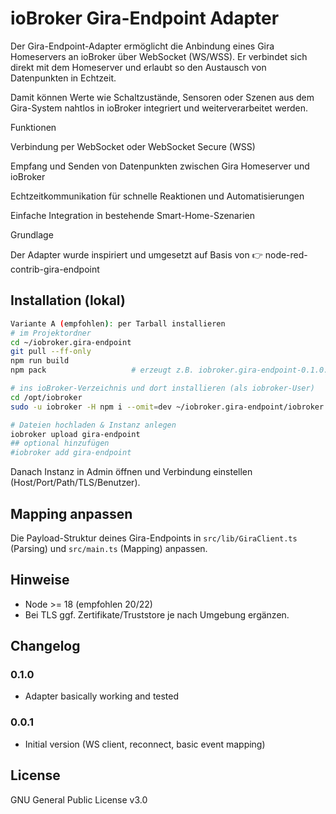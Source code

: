 # ioBroker Gira-Endpoint Adapter

Der Gira-Endpoint-Adapter ermöglicht die Anbindung eines Gira Homeservers an ioBroker über WebSocket (WS/WSS).
Er verbindet sich direkt mit dem Homeserver und erlaubt so den Austausch von Datenpunkten in Echtzeit.

Damit können Werte wie Schaltzustände, Sensoren oder Szenen aus dem Gira-System nahtlos in ioBroker integriert und weiterverarbeitet werden.

Funktionen

Verbindung per WebSocket oder WebSocket Secure (WSS)

Empfang und Senden von Datenpunkten zwischen Gira Homeserver und ioBroker

Echtzeitkommunikation für schnelle Reaktionen und Automatisierungen

Einfache Integration in bestehende Smart-Home-Szenarien

Grundlage

Der Adapter wurde inspiriert und umgesetzt auf Basis von
👉 node-red-contrib-gira-endpoint

## Installation (lokal)

```bash
Variante A (empfohlen): per Tarball installieren 
# im Projektordner
cd ~/iobroker.gira-endpoint
git pull --ff-only
npm run build
npm pack                   # erzeugt z.B. iobroker.gira-endpoint-0.1.0.tgz

# ins ioBroker-Verzeichnis und dort installieren (als iobroker-User)
cd /opt/iobroker
sudo -u iobroker -H npm i --omit=dev ~/iobroker.gira-endpoint/iobroker.gira-endpoint-0.1.0.tgz

# Dateien hochladen & Instanz anlegen
iobroker upload gira-endpoint
## optional hinzufügen
#iobroker add gira-endpoint

```

Danach Instanz in Admin öffnen und Verbindung einstellen (Host/Port/Path/TLS/Benutzer).

## Mapping anpassen

Die Payload-Struktur deines Gira-Endpoints in `src/lib/GiraClient.ts` (Parsing) und `src/main.ts` (Mapping) anpassen.

## Hinweise

- Node >= 18 (empfohlen 20/22)
- Bei TLS ggf. Zertifikate/Truststore je nach Umgebung ergänzen.

## Changelog

### 0.1.0
* Adapter basically working and tested

### 0.0.1
* Initial version (WS client, reconnect, basic event mapping)

## License
GNU General Public License v3.0
